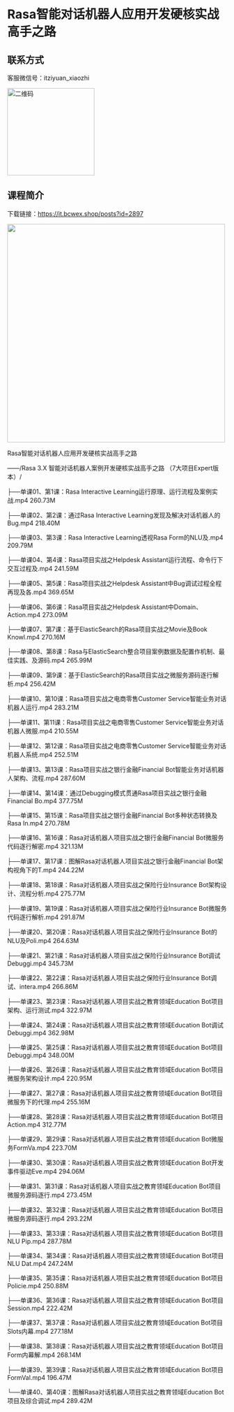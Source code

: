 # Rasa智能对话机器人应用开发硬核实战高手之路

## 联系方式

客服微信号：itziyuan_xiaozhi

<img src="https://ziyuanyun.oss-cn-guangzhou.aliyuncs.com/common/20240614073449/666b82192834a.jpg" width="200" height="200" alt="二维码">

## 课程简介

下载链接：https://it.bcwex.shop/posts?id=2897

<img src="https://ziyuanyun.oss-cn-guangzhou.aliyuncs.com/yun/20240515184419/66449203764db.jpg" width="500" alt="">

  Rasa智能对话机器人应用开发硬核实战高手之路



 ——/Rasa 3.X 智能对话机器人案例开发硬核实战高手之路 （7大项目Expert版本）/

 ├──单课01、第1课：Rasa Interactive Learning运行原理、运行流程及案例实战.mp4 260.73M

 ├──单课02、第2课：通过Rasa Interactive Learning发现及解决对话机器人的Bug.mp4 218.40M

 ├──单课03、第3课：Rasa Interactive Learning透视Rasa Form的NLU及.mp4 209.79M

 ├──单课04、第4课：Rasa项目实战之Helpdesk Assistant运行流程、命令行下交互过程及.mp4 241.59M

 ├──单课05、第5课：Rasa项目实战之Helpdesk Assistant中Bug调试过程全程再现及各.mp4 369.65M

 ├──单课06、第6课：Rasa项目实战之Helpdesk Assistant中Domain、Action.mp4 273.09M

 ├──单课07、第7课：基于ElasticSearch的Rasa项目实战之Movie及Book Knowl.mp4 270.16M

 ├──单课08、第8课：Rasa与ElasticSearch整合项目案例数据及配置作机制、最佳实践、及源码.mp4 265.99M

 ├──单课09、第9课：基于ElasticSearch的Rasa项目实战之微服务源码逐行解析.mp4 256.42M

 ├──单课10、第10课：Rasa项目实战之电商零售Customer Service智能业务对话机器人运行.mp4 283.21M

 ├──单课11、第11课：Rasa项目实战之电商零售Customer Service智能业务对话机器人微服.mp4 210.55M

 ├──单课12、第12课：Rasa项目实战之电商零售Customer Service智能业务对话机器人系统.mp4 252.51M

 ├──单课13、第13课：Rasa项目实战之银行金融Financial Bot智能业务对话机器人架构、流程.mp4 287.60M

 ├──单课14、第14课：通过Debugging模式贯通Rasa项目实战之银行金融Financial Bo.mp4 377.75M

 ├──单课15、第15课：Rasa项目实战之银行金融Financial Bot多种状态转换及Rasa In.mp4 270.78M

 ├──单课16、第16课：Rasa对话机器人项目实战之银行金融Financial Bot微服务代码逐行解密.mp4 321.13M

 ├──单课17、第17课：图解Rasa对话机器人项目实战之银行金融Financial Bot架构视角下的T.mp4 244.22M

 ├──单课18、第18课：Rasa对话机器人项目实战之保险行业Insurance Bot架构设计、流程分析.mp4 275.77M

 ├──单课19、第19课：Rasa对话机器人项目实战之保险行业Insurance Bot微服务代码逐行解析.mp4 291.87M

 ├──单课20、第20课：Rasa对话机器人项目实战之保险行业Insurance Bot的NLU及Poli.mp4 264.63M

 ├──单课21、第21课：Rasa对话机器人项目实战之保险行业Insurance Bot调试Debuggi.mp4 345.73M

 ├──单课22、第22课：Rasa对话机器人项目实战之保险行业Insurance Bot调试、intera.mp4 266.86M

 ├──单课23、第23课：Rasa对话机器人项目实战之教育领域Education Bot项目架构、运行测试.mp4 322.97M

 ├──单课24、第24课：Rasa对话机器人项目实战之教育领域Education Bot调试Debuggi.mp4 362.98M

 ├──单课25、第25课：Rasa对话机器人项目实战之教育领域Education Bot项目Debuggi.mp4 348.00M

 ├──单课26、第26课：Rasa对话机器人项目实战之教育领域Education Bot项目微服务架构设计.mp4 220.95M

 ├──单课27、第27课：Rasa对话机器人项目实战之教育领域Education Bot项目微服务下的代理.mp4 255.16M

 ├──单课28、第28课：Rasa对话机器人项目实战之教育领域Education Bot项目Action.mp4 312.77M

 ├──单课29、第29课：Rasa对话机器人项目实战之教育领域Education Bot微服务FormVa.mp4 223.70M

 ├──单课30、第30课：Rasa对话机器人项目实战之教育领域Education Bot开发事件驱动Eve.mp4 294.06M

 ├──单课31、第31课：Rasa对话机器人项目实战之教育领域Education Bot项目微服务源码逐行.mp4 273.45M

 ├──单课32、第32课：Rasa对话机器人项目实战之教育领域Education Bot项目微服务源码逐行.mp4 293.22M

 ├──单课33、第33课：Rasa对话机器人项目实战之教育领域Education Bot项目NLU Pip.mp4 287.78M

 ├──单课34、第34课：Rasa对话机器人项目实战之教育领域Education Bot项目NLU Dat.mp4 247.24M

 ├──单课35、第35课：Rasa对话机器人项目实战之教育领域Education Bot项目Policie.mp4 250.88M

 ├──单课36、第36课：Rasa对话机器人项目实战之教育领域Education Bot项目Session.mp4 222.42M

 ├──单课37、第37课：Rasa对话机器人项目实战之教育领域Education Bot项目Slots内幕.mp4 277.18M

 ├──单课38、第38课：Rasa对话机器人项目实战之教育领域Education Bot项目Form内幕解.mp4 268.14M

 ├──单课39、第39课：Rasa对话机器人项目实战之教育领域Education Bot项目FormVal.mp4 196.47M

 └──单课40、第40课：图解Rasa对话机器人项目实战之教育领域Education Bot项目及综合调试.mp4 289.42M

  